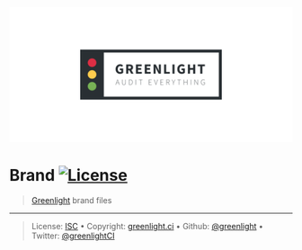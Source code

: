![Greenlight Logo](logo/banner.svg)

# Brand [![License][license-image]][license-url]

> [Greenlight][] brand files

---

> License: [ISC][license-url] • 
> Copyright: [greenlight.ci](https://greenlight.ci) • 
> Github: [@greenlight](https://github.com/greenlight) • 
> Twitter: [@greenlightCI](https://twitter.com/greenlightCI)

[Greenlight]: https://greenlight.ci

[license-url]: http://choosealicense.com/licenses/isc/

[license-image]: https://img.shields.io/github/license/greenlight/brand.svg?style=flat-square
